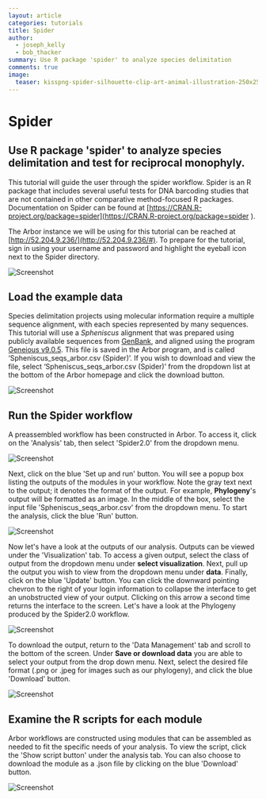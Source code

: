 ```yaml
---
layout: article
categories: tutorials
title: Spider
author:
  - joseph_kelly
  - bob_thacker
summary: Use R package 'spider' to analyze species delimitation
comments: true
image:
  teaser: kisspng-spider-silhouette-clip-art-animal-illustration-250x250.png
---
```


# Spider

## Use R package 'spider' to analyze species delimitation and test for reciprocal monophyly.

This tutorial will guide the user through the spider workflow.  Spider is an R package that includes several useful tests for DNA barcoding studies that are not contained in other comparative method-focused R packages.  Documentation on Spider can be found at [https://CRAN.R-project.org/package=spider](https://CRAN.R-project.org/package=spider ).

The Arbor instance we will be using for this tutorial can be reached at [http://52.204.9.236/](http://52.204.9.236/#).  To prepare for the tutorial, sign in using your username and password and highlight the eyeball icon next to the Spider directory.

![Screenshot]({{site.baseurl}}/assets/Spider/ArborScreenshot1.png)

## Load the example data

Species delimitation projects using molecular information require a multiple sequence alignment, with each species represented by many sequences.  This tutorial will use a _Spheniscus_ alignment that was prepared using publicly available sequences from [GenBank](https://www.ncbi.nlm.nih.gov/genbank/), and aligned using the program [Geneious v9.0.5](http://www.geneious.com/download).  This file is saved in the Arbor program, and is called ‘Spheniscus_seqs_arbor.csv (Spider)’.  If you wish to download and view the file, select ‘Spheniscus_seqs_arbor.csv (Spider)’ from the dropdown list at the bottom of the Arbor homepage and click the download button.

![Screenshot]({{site.baseurl}}/assets/Spider/ArborScreenshot2.png)

## Run the Spider workflow

A preassembled workflow has been constructed in Arbor.  To access it, click on the 'Analysis' tab, then select 'Spider2.0' from the dropdown menu.

![Screenshot]({{site.baseurl}}/assets/Spider/ArborScreenshot3.png)

Next, click on the blue 'Set up and run' button.  You will see a popup box listing the outputs of the modules in your workflow.  Note the gray text next to the output; it denotes the format of the output.  For example, __Phylogeny__'s output will be formatted as an image.  In the middle of the box, select the input file 'Spheniscus_seqs_arbor.csv' from the dropdown menu.  To start the analysis, click the blue 'Run' button.

![Screenshot]({{site.baseurl}}/assets/Spider/ArborScreenshot5.png)

Now let's have a look at the outputs of our analysis.  Outputs can be viewed under the 'Visualization' tab.  To access a given output, select the class of output from the dropdown menu under __select visualization__.  Next, pull up the output you wish to view from the dropdown menu under __data__.  Finally, click on the blue 'Update' button.  You can click the downward pointing chevron to the right of your login information to collapse the interface to get an unobstructed view of your output.  Clicking on this arrow a second time returns the interface to the screen.  Let's have a look at the Phylogeny produced by the Spider2.0 workflow.

![Screenshot]({{site.baseurl}}/assets/Spider/ArborScreenshot6.png)

To download the output, return to the 'Data Management' tab and scroll to the bottom of the screen.  Under __Save or download data__ you are able to select your output from the drop down menu.  Next, select the desired file format (.png or .jpeg for images such as our phylogeny), and click the blue 'Download' button.

![Screenshot]({{site.baseurl}}/assets/Spider/ArborScreenshot7.png)

## Examine the R scripts for each module

Arbor workflows are constructed using modules that can be assembled as needed to fit the specific needs of your analysis.  To view the script, click the 'Show script button' under the analysis tab. You can also choose to download the module as a .json file by clicking on the blue 'Download' button.

![Screenshot]({{site.baseurl}}/assets/Spider/ArborScreenshot4.png)

